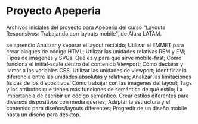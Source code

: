 # Proyecto Apeperia

Archivos iniciales del proyecto para Apeperia del curso "Layouts Responsivos: Trabajando con layouts mobile", de Alura LATAM.

se aprendio
Analizar y separar el layout recibido;
Utilizar el EMMET para crear bloques de código HTML;
Utilizar las unidades relativas REM y EM;
Tipos de imágenes y SVGs.
Qué es y para qué sirve mobile-first;
Cómo funciona el initial-scale dentro del contenido Viewport;
Cómo declarar y llamar a las variables CSS.
Utilizar las unidades de viewport;
Identificar la diferencia entre las unidades absolutas y relativas;
Analizar las limitaciones físicas de los dispositivos.
Cómo trabajar con las imágenes del layout;
Tags y los atributos que tienen más funciones de semántica de qué estilo;
La importancia de escribir un código semántico.
Crear estilos diferentes para diversos dispositivos con media queries;
Adaptar la estructura y el contenido para diseños/layouts diferentes;
Progredir de un diseño mobile hasta un diseño para desktop.